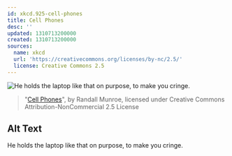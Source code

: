 ```yaml
---
id: xkcd.925-cell-phones
title: Cell Phones
desc: ''
updated: 1310713200000
created: 1310713200000
sources:
  name: xkcd
  url: 'https://creativecommons.org/licenses/by-nc/2.5/'
  license: Creative Commons 2.5
---
```

![He holds the laptop like that on purpose, to make you cringe.](https://imgs.xkcd.com/comics/cell_phones.png)
> "[Cell Phones](https://xkcd.com/925/)", by Randall Munroe, licensed under Creative Commons Attribution-NonCommercial 2.5 License

## Alt Text
He holds the laptop like that on purpose, to make you cringe.
